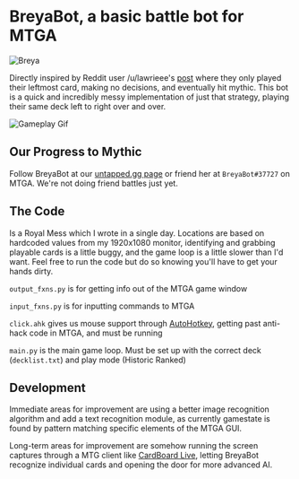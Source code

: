# BreyaBot, a basic battle bot for MTGA

![Breya](https://i.imgur.com/7ienKLP.png)

Directly inspired by Reddit user /u/lawrieee's [post](https://www.reddit.com/r/MagicArena/comments/otykvn/i_played_cards_left_to_right_for_652_games_in/) where they only played their leftmost card, making no decisions, and eventually hit mythic. This bot is a quick and incredibly messy implementation of just that strategy, playing their same deck left to right over and over.

![Gameplay Gif](./BreyaBot.gif)

## Our Progress to Mythic

Follow BreyaBot at our [untapped.gg page](https://mtga.untapped.gg/profile/d2281e0b-df47-4daa-8037-741ccba6b6b8/ORTRAKF7FVBM7O3ASROZHCG2HQ/deck/51f5a152-6b40-47cd-85ff-f5fcdece5b4c?timeFrame=last_two_sets&gameType=constructed&constructedType=ranked) or friend her at `BreyaBot#37727` on MTGA. We're not doing friend battles just yet.

## The Code

Is a Royal Mess which I wrote in a single day. Locations are based on hardcoded values from my 1920x1080 monitor, identifying and grabbing playable cards is a little buggy, and the game loop is a little slower than I'd want. Feel free to run the code but do so knowing you'll have to get your hands dirty. 

`output_fxns.py` is for getting info out of the MTGA game window

`input_fxns.py` is for inputting commands to MTGA

`click.ahk` gives us mouse support through [AutoHotkey](https://www.autohotkey.com/), getting past anti-hack code in MTGA, and must be running

`main.py` is the main game loop. Must be set up with the correct deck (`decklist.txt`) and play mode (Historic Ranked)

## Development

Immediate areas for improvement are using a better image recognition algorithm and add a text recognition module, as currently gamestate is found by pattern matching specific elements of the MTGA GUI.

Long-term areas for improvement are somehow running the screen captures through a MTG client like [CardBoard Live](https://cardboard.live/), letting BreyaBot recognize individual cards and opening the door for more advanced AI.
